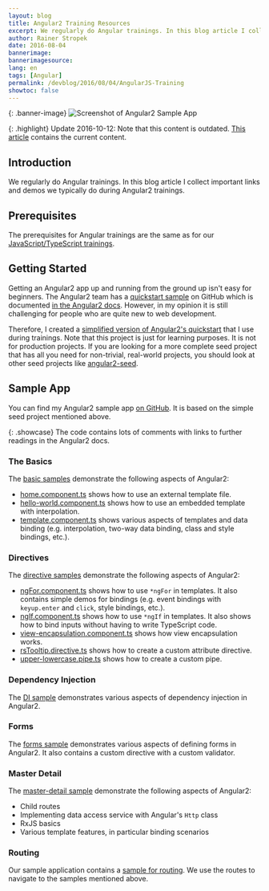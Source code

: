 ```yaml
---
layout: blog
title: Angular2 Training Resources
excerpt: We regularly do Angular trainings. In this blog article I collect important links and demos we typically do during Angular2 trainings.
author: Rainer Stropek
date: 2016-08-04
bannerimage: 
bannerimagesource:
lang: en
tags: [Angular]
permalink: /devblog/2016/08/04/AngularJS-Training
showtoc: false
---
```


{: .banner-image}
![Screenshot of Angular2 Sample App]({{site.baseurl}}/content/images/blog/2016/08/angular2-samples-app-screenshot.png)

{: .highlight}
Update 2016-10-12: Note that this content is outdated. 
[This article]({{site.baseurl}}/devblog/2016/10/12/Angular-2-Samples-Refresh)
contains the current content.


## Introduction

We regularly do Angular trainings. In this blog article I collect important links and demos we typically do during Angular2 trainings.


## Prerequisites

The prerequisites for Angular trainings are the same as for our [JavaScript/TypeScript trainings]({{site.baseurl}}/devblog/2016/07/31/JavaScript-TypeScript-Training).


## Getting Started

Getting an Angular2 app up and running from the ground up isn't easy for beginners. The Angular2 team has a [quickstart sample](https://github.com/angular/quickstart/blob/master/README.md) on GitHub which is documented [in the Angular2 docs](https://angular.io/docs/ts/latest/quickstart.html). However, in my opinion it is still challenging for people who are quite new to web development.

Therefore, I created a [simplified version of Angular2's quickstart](https://github.com/software-architects/javascript-samples/tree/master/angular2/simple-seed) that I use during trainings. Note that this project is just for learning purposes. It is not for production projects. If you are looking for a more complete seed project that has all you need for non-trivial, real-world projects, you should look at other seed projects like [angular2-seed](https://github.com/mgechev/angular2-seed).


## Sample App

You can find my Angular2 sample app [on GitHub](https://github.com/software-architects/javascript-samples/tree/master/angular2/samples). It is based on the simple seed project mentioned above.

{: .showcase}
The code contains lots of comments with links to further readings in the Angular2 docs.

### The Basics

The [basic samples](https://github.com/software-architects/javascript-samples/tree/master/angular2/samples/app/010-basics) demonstrate the following aspects of Angular2:

* [home.component.ts](https://github.com/software-architects/javascript-samples/blob/master/angular2/samples/app/010-basics/home.component.ts) shows how to use an external template file.
* [hello-world.component.ts](https://github.com/software-architects/javascript-samples/blob/master/angular2/samples/app/010-basics/hello-world.component.ts) shows how to use an embedded template with interpolation.
* [template.component.ts](https://github.com/software-architects/javascript-samples/blob/master/angular2/samples/app/010-basics/template.component.ts) shows various aspects of templates and data binding (e.g. interpolation, two-way data binding, class and style bindings, etc.).

### Directives

The [directive samples](https://github.com/software-architects/javascript-samples/tree/master/angular2/samples/app/020-directives) demonstrate the following aspects of Angular2:

* [ngFor.component.ts](https://github.com/software-architects/javascript-samples/blob/master/angular2/samples/app/020-directives/ngFor.component.ts) shows how to use `*ngFor` in templates. It also contains simple demos for bindings (e.g. event bindings with `keyup.enter` and `click`, style bindings, etc.).
* [ngIf.component.ts](https://github.com/software-architects/javascript-samples/blob/master/angular2/samples/app/020-directives/ngIf.component.ts) shows how to use `*ngIf` in templates. It also shows how to bind inputs without having to write TypeScript code.
* [view-encapsulation.component.ts](https://github.com/software-architects/javascript-samples/blob/master/angular2/samples/app/020-directives/view-encapsulation.component.ts) shows how view encapsulation works.
* [rsTooltip.directive.ts](https://github.com/software-architects/javascript-samples/blob/master/angular2/samples/app/020-directives/rsTooltip.directive.ts) shows how to create a custom attribute directive.
* [upper-lowercase.pipe.ts](https://github.com/software-architects/javascript-samples/blob/master/angular2/samples/app/020-directives/upper-lowercase.pipe.ts) shows how to create a custom pipe.

### Dependency Injection

The [DI sample](https://github.com/software-architects/javascript-samples/blob/master/angular2/samples/app/030-depencency-injection/di.component.ts) demonstrates various aspects of dependency injection in Angular2.

### Forms

The [forms sample](https://github.com/software-architects/javascript-samples/tree/master/angular2/samples/app/040-forms) demonstrates various aspects of defining forms in Angular2. It also contains a custom directive with a custom validator.

### Master Detail

The [master-detail sample](https://github.com/software-architects/javascript-samples/tree/master/angular2/samples/app/050-master-detail) demonstrate the following aspects of Angular2:

* Child routes
* Implementing data access service with Angular's `Http` class
* RxJS basics
* Various template features, in particular binding scenarios

### Routing

Our sample application contains a [sample for routing](https://github.com/software-architects/javascript-samples/blob/master/angular2/samples/app/app.routes.ts). We use the routes to navigate to the samples mentioned above. 